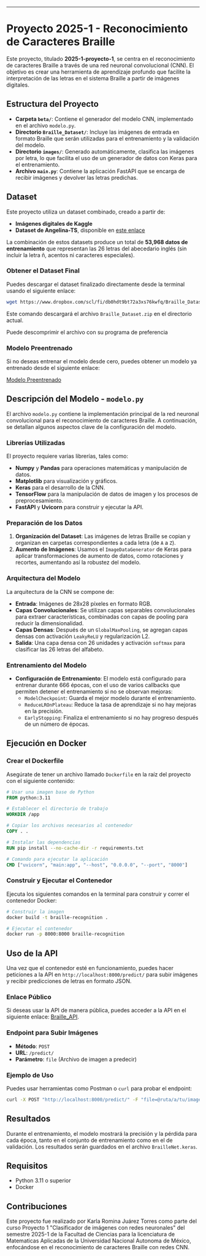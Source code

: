 ---

# Proyecto 2025-1 - Reconocimiento de Caracteres Braille

Este proyecto, titulado **2025-1-proyecto-1**, se centra en el reconocimiento de caracteres Braille a través de una red neuronal convolucional (CNN). El objetivo es crear una herramienta de aprendizaje profundo que facilite la interpretación de las letras en el sistema Braille a partir de imágenes digitales.

## Estructura del Proyecto

- **Carpeta `beta/`**: Contiene el generador del modelo CNN, implementado en el archivo `modelo.py`.
- **Directorio `Braille_Dataset/`**: Incluye las imágenes de entrada en formato Braille que serán utilizadas para el entrenamiento y la validación del modelo.
- **Directorio `images/`**: Generado automáticamente, clasifica las imágenes por letra, lo que facilita el uso de un generador de datos con Keras para el entrenamiento.
- **Archivo `main.py`**: Contiene la aplicación FastAPI que se encarga de recibir imágenes y devolver las letras predichas.

## Dataset

Este proyecto utiliza un dataset combinado, creado a partir de:

- **Imágenes digitales de Kaggle**
- **Dataset de Angelina-TS**, disponible en [este enlace](https://github.com/WvdL12/Braille-Dataset/tree/main)

La combinación de estos datasets produce un total de **53,968 datos de entrenamiento** que representan las 26 letras del abecedario inglés (sin incluir la letra ñ, acentos ni caracteres especiales).

### Obtener el Dataset Final

Puedes descargar el dataset finalizado directamente desde la terminal usando el siguiente enlace:

```bash
wget https://www.dropbox.com/scl/fi/db0hdt9bt72a3xs76kwfq/Braille_Dataset.zip?rlkey=nks0hld1dq2bx1hr84ocej45a&st=l8t47raa&dl=0 -O Braille_Dataset.zip
```

Este comando descargará el archivo `Braille_Dataset.zip` en el directorio actual.

Puede descomprimir el archivo con su programa de preferencia

### Modelo Preentrenado

Si no deseas entrenar el modelo desde cero, puedes obtener un modelo ya entrenado desde el siguiente enlace:

[Modelo Preentrenado](https://www.dropbox.com/scl/fi/28ybvdjqxd65p7u80a25k/BrailleNet.keras?rlkey=drh4vnxvkly5jvx6yyoyvk1a1&st=ocqu5wp2&dl=0)

## Descripción del Modelo - `modelo.py`

El archivo `modelo.py` contiene la implementación principal de la red neuronal convolucional para el reconocimiento de caracteres Braille. A continuación, se detallan algunos aspectos clave de la configuración del modelo.

### Librerías Utilizadas

El proyecto requiere varias librerías, tales como:
- **Numpy** y **Pandas** para operaciones matemáticas y manipulación de datos.
- **Matplotlib** para visualización y gráficos.
- **Keras** para el desarrollo de la CNN.
- **TensorFlow** para la manipulación de datos de imagen y los procesos de preprocesamiento.
- **FastAPI** y **Uvicorn** para construir y ejecutar la API.

### Preparación de los Datos

1. **Organización del Dataset**: Las imágenes de letras Braille se copian y organizan en carpetas correspondientes a cada letra (de `A` a `Z`).
2. **Aumento de Imágenes**: Usamos el `ImageDataGenerator` de Keras para aplicar transformaciones de aumento de datos, como rotaciones y recortes, aumentando así la robustez del modelo.

### Arquitectura del Modelo

La arquitectura de la CNN se compone de:
- **Entrada**: Imágenes de 28x28 píxeles en formato RGB.
- **Capas Convolucionales**: Se utilizan capas separables convolucionales para extraer características, combinadas con capas de pooling para reducir la dimensionalidad.
- **Capas Densas**: Después de un `GlobalMaxPooling`, se agregan capas densas con activación `LeakyReLU` y regularización L2.
- **Salida**: Una capa densa con 26 unidades y activación `softmax` para clasificar las 26 letras del alfabeto.

### Entrenamiento del Modelo

- **Configuración de Entrenamiento**: El modelo está configurado para entrenar durante 666 épocas, con el uso de varios callbacks que permiten detener el entrenamiento si no se observan mejoras:
  - `ModelCheckpoint`: Guarda el mejor modelo durante el entrenamiento.
  - `ReduceLROnPlateau`: Reduce la tasa de aprendizaje si no hay mejoras en la precisión.
  - `EarlyStopping`: Finaliza el entrenamiento si no hay progreso después de un número de épocas.

## Ejecución en Docker

### Crear el Dockerfile

Asegúrate de tener un archivo llamado `Dockerfile` en la raíz del proyecto con el siguiente contenido:

```dockerfile
# Usar una imagen base de Python
FROM python:3.11

# Establecer el directorio de trabajo
WORKDIR /app

# Copiar los archivos necesarios al contenedor
COPY . .

# Instalar las dependencias
RUN pip install --no-cache-dir -r requirements.txt

# Comando para ejecutar la aplicación
CMD ["uvicorn", "main:app", "--host", "0.0.0.0", "--port", "8000"]
```

### Construir y Ejecutar el Contenedor

Ejecuta los siguientes comandos en la terminal para construir y correr el contenedor Docker:

```bash
# Construir la imagen
docker build -t braille-recognition .

# Ejecutar el contenedor
docker run -p 8000:8000 braille-recognition
```

## Uso de la API

Una vez que el contenedor esté en funcionamiento, puedes hacer peticiones a la API en `http://localhost:8000/predict/` para subir imágenes y recibir predicciones de letras en formato JSON.

### Enlace Público

Si deseas usar la API de manera pública, puedes acceder a la API en el siguiente enlace: [Braille_API](http://40.233.16.134:8000/docs#/default/predict_predict__post).

### Endpoint para Subir Imágenes

- **Método**: `POST`
- **URL**: `/predict/`
- **Parámetro**: `file` (Archivo de imagen a predecir)

### Ejemplo de Uso

Puedes usar herramientas como Postman o `curl` para probar el endpoint:

```bash
curl -X POST "http://localhost:8000/predict/" -F "file=@ruta/a/tu/imagen.jpg"
```

## Resultados

Durante el entrenamiento, el modelo mostrará la precisión y la pérdida para cada época, tanto en el conjunto de entrenamiento como en el de validación. Los resultados serán guardados en el archivo `BrailleNet.keras`.

## Requisitos

- Python 3.11 o superior
- Docker

## Contribuciones

Este proyecto fue realizado por Karla Romina Juárez Torres como parte del curso Proyecto 1 "Clasificador de imágenes con redes neuronales" del semestre 2025-1 de la Facultad de Ciencias para la licenciatura de Matematicas Aplicadas de la Universidad Nacional Autonoma de México, enfocándose en el reconocimiento de caracteres Braille con redes CNN.
